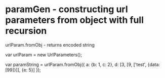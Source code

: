 # paramGen - constructing url parameters from object with full recursion

urlParam.fromObj - returns encoded string


var urlParam = new UrlParameters();

var paramString = urlParam.fromObj({
    a: {b: 1, c: 2},
    d: [3, [9, ['test', {data: [99]}]], {e: 5}]
});
